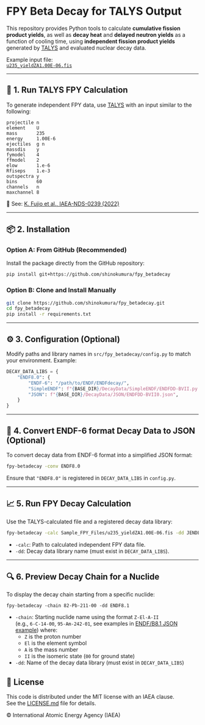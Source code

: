 # FPY Beta Decay for TALYS Output

This repository provides Python tools to calculate **cumulative fission product yields**, as well as **decay heat** and **delayed neutron yields** as a function of cooling time, using **independent fission product yields** generated by [TALYS](https://nds.iaea.org/talys/) and evaluated nuclear decay data.

Example input file:  
[`u235_yieldZA1.00E-06.fis`](https://github.com/shinokumura/FPY_betadecay/blob/main/Sample_FPY_Files/u235_yieldZA1.00E-06.fis.gef)

---

## 🧪 1. Run TALYS FPY Calculation

To generate independent FPY data, use [TALYS](https://nds.iaea.org/talys/) with an input similar to the following:

```text
projectile n
element    U
mass       235
energy     1.00E-6
ejectiles  g n
massdis    y
fymodel    4
ffmodel    2
elow       1.e-6
Rfiseps    1.e-3
outspectra y
bins       60
channels   n
maxchannel 8
```

📘 See: [K. Fujio et al., IAEA-NDS-0239 (2022)](https://doi.org/10.61092/iaea.gt8c-xz0h)

---

## 📦 2. Installation

### Option A: From GitHub (Recommended)

Install the package directly from the GitHub repository:

```bash
pip install git+https://github.com/shinokumura/fpy_betadecay
```

### Option B: Clone and Install Manually

```bash
git clone https://github.com/shinokumura/fpy_betadecay.git
cd fpy_betadecay
pip install -r requirements.txt
```

---

## ⚙️ 3. Configuration (Optional)

Modify paths and library names in `src/fpy_betadecay/config.py` to match your environment. Example:

```python
DECAY_DATA_LIBS = {
    "ENDF8.0": {
        "ENDF-6": "/path/to/ENDF/ENDFdecay/",
        "SimpleENDF": f"{BASE_DIR}/DecayData/SimpleENDF/ENDFDD-BVII.py.dat",
        "JSON": f"{BASE_DIR}/DecayData/JSON/ENDFDD-BVII0.json",
    }
}
```

---

## 🔄 4. Convert ENDF-6 format Decay Data to JSON (Optional)

To convert decay data from ENDF-6 format into a simplified JSON format:

```bash
fpy-betadecay -conv ENDF8.0
```

Ensure that `"ENDF8.0"` is registered in `DECAY_DATA_LIBS` in `config.py`.

---

## 📈 5. Run FPY Decay Calculation

Use the TALYS-calculated file and a registered decay data library:

```bash
fpy-betadecay -calc Sample_FPY_Files/u235_yieldZA1.00E-06.fis -dd JENDL5.0
```

- `-calc`: Path to calculated independent FPY data file.
- `-dd`: Decay data library name (must exist in `DECAY_DATA_LIBS`).

---

## 🔍 6. Preview Decay Chain for a Nuclide

To display the decay chain starting from a specific nuclide:
```
fpy-betadecay -chain 82-Pb-211-00 -dd ENDF8.1
```

- `-chain`: Starting nuclide name using the format `Z-El-A-II`  
   (e.g., `6-C-14-00`, `95-Am-242-01`, see examples in [ENDF/B8.1 JSON example](https://github.com/shinokumura/FPY_betadecay/blob/main/DecayData/JSON/ENDFDD-BVII1.json)) where:
   - `Z` is the proton number
   - `El` is the element symbol
   - `A` is the mass number
   - `II` is the isomeric state (`00` for ground state)
- `-dd`: Name of the decay data library (must exist in `DECAY_DATA_LIBS`)



## 📝 License

This code is distributed under the MIT license with an IAEA clause.  
See the [LICENSE.md](LICENSE.md) file for details.

© International Atomic Energy Agency (IAEA)


